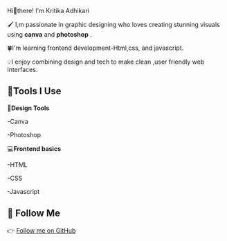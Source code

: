 
  Hi👋there! I'm Kritika Adhikari   

🖌️ I,m passionate in graphic designing  who loves creating stunning visuals using **canva** and **photoshop** . 

🍀I'm learning frontend development-Html,css, and javascript.   

💡I enjoy combining design and tech to make clean ,user friendly web interfaces.  

 
## 🔨Tools I Use  


🍪**Design Tools**  

 -Canva

 -Photoshop  

💻**Frontend basics**  

-HTML  

-CSS  

-Javascript  


## 🔗 Follow Me  

👉 [Follow me on GitHub](https://github.com/Kritika-Adhikari2062)
